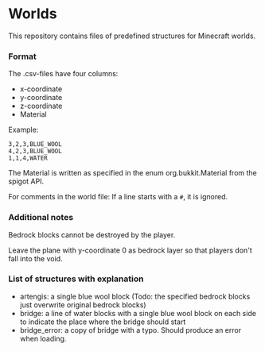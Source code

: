 # Worlds
This repository contains files of predefined structures for Minecraft worlds.

### Format
The .csv-files have four columns:

- x-coordinate
- y-coordinate
- z-coordinate
- Material

Example: 

```
3,2,3,BLUE_WOOL
4,2,3,BLUE_WOOL
1,1,4,WATER
```

The Material is written as specified in the enum org.bukkit.Material from the spigot API.

For comments in the world file: If a line starts with a `#`, it is ignored.

### Additional notes
Bedrock blocks cannot be destroyed by the player.

Leave the plane with y-coordinate 0 as bedrock layer so that players don't fall into the void.

### List of structures with explanation
- artengis: a single blue wool block (Todo: the specified bedrock blocks just overwrite original bedrock blocks)
- bridge: a line of water blocks with a single blue wool block on each side to indicate the place where the bridge should start
- bridge_error: a copy of bridge with a typo. Should produce an error when loading.
